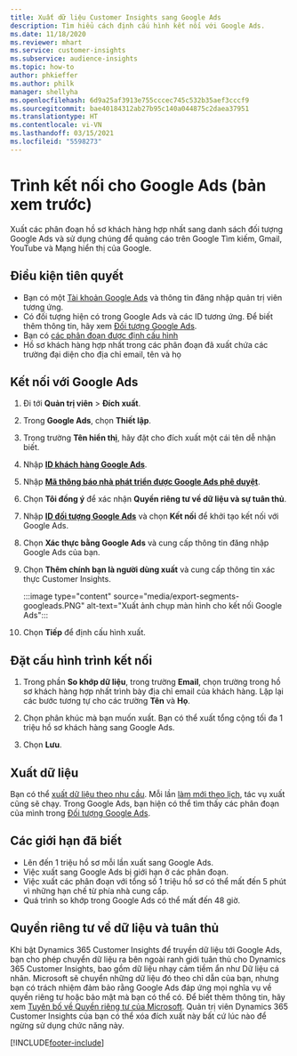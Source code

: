 ```yaml
---
title: Xuất dữ liệu Customer Insights sang Google Ads
description: Tìm hiểu cách định cấu hình kết nối với Google Ads.
ms.date: 11/18/2020
ms.reviewer: mhart
ms.service: customer-insights
ms.subservice: audience-insights
ms.topic: how-to
author: phkieffer
ms.author: philk
manager: shellyha
ms.openlocfilehash: 6d9a25af3913e755cccec745c532b35aef3cccf9
ms.sourcegitcommit: bae40184312ab27b95c140a044875c2daea37951
ms.translationtype: HT
ms.contentlocale: vi-VN
ms.lasthandoff: 03/15/2021
ms.locfileid: "5598273"
---
```

# <a name="connector-for-google-ads-preview"></a>Trình kết nối cho Google Ads (bản xem trước)

Xuất các phân đoạn hồ sơ khách hàng hợp nhất sang danh sách đối tượng Google Ads và sử dụng chúng để quảng cáo trên Google Tìm kiếm, Gmail, YouTube và Mạng hiển thị của Google. 

## <a name="prerequisites"></a>Điều kiện tiên quyết

-   Bạn có một [Tài khoản Google Ads](https://ads.google.com/) và thông tin đăng nhập quản trị viên tương ứng.
-   Có đối tượng hiện có trong Google Ads và các ID tương ứng. Để biết thêm thông tin, hãy xem [Đối tượng Google Ads](https://support.google.com/google-ads/answer/7558048?hl=en#:~:text=Audience%20lists%20is%20a%20section,Display%20Network%20through%20remarketing%20campaigns.).
-   Bạn có [các phân đoạn được định cấu hình](segments.md)
-   Hồ sơ khách hàng hợp nhất trong các phân đoạn đã xuất chứa các trường đại diện cho địa chỉ email, tên và họ

## <a name="connect-to-google-ads"></a>Kết nối với Google Ads

1. Đi tới **Quản trị viên** > **Đích xuất**.

1. Trong **Google Ads**, chọn **Thiết lập**.

1. Trong trường **Tên hiển thị**, hãy đặt cho đích xuất một cái tên dễ nhận biết.

1. Nhập **[ID khách hàng Google Ads](https://support.google.com/google-ads/answer/1704344)**.

1. Nhập **[Mã thông báo nhà phát triển được Google Ads phê duyệt](https://developers.google.com/google-ads/api/docs/first-call/dev-token)**.

1. Chọn **Tôi đồng ý** để xác nhận **Quyền riêng tư về dữ liệu và sự tuân thủ**.

1. Nhập **[ID đối tượng Google Ads](https://support.google.com/google-ads/answer/7558048?hl=en#:~:text=Audience%20lists%20is%20a%20section,Display%20Network%20through%20remarketing%20campaigns.)** và chọn **Kết nối** để khởi tạo kết nối với Google Ads.

1. Chọn **Xác thực bằng Google Ads** và cung cấp thông tin đăng nhập Google Ads của bạn.

1. Chọn **Thêm chính bạn là người dùng xuất** và cung cấp thông tin xác thực Customer Insights.

   :::image type="content" source="media/export-segments-googleads.PNG" alt-text="Xuất ảnh chụp màn hình cho kết nối Google Ads":::

1. Chọn **Tiếp** để định cấu hình xuất.

## <a name="configure-the-connector"></a>Đặt cấu hình trình kết nối

1. Trong phần **So khớp dữ liệu**, trong trường **Email**, chọn trường trong hồ sơ khách hàng hợp nhất trình bày địa chỉ email của khách hàng. Lặp lại các bước tương tự cho các trường **Tên** và **Họ**.

1. Chọn phân khúc mà bạn muốn xuất. Bạn có thể xuất tổng cộng tối đa 1 triệu hồ sơ khách hàng sang Google Ads.

1. Chọn **Lưu**.

## <a name="export-the-data"></a>Xuất dữ liệu

Bạn có thể [xuất dữ liệu theo nhu cầu](export-destinations.md). Mỗi lần [làm mới theo lịch](system.md#schedule-tab), tác vụ xuất cũng sẽ chạy. Trong Google Ads, bạn hiện có thể tìm thấy các phân đoạn của mình trong [Đối tượng Google Ads](https://support.google.com/google-ads/answer/7558048?hl=en/).

## <a name="known-limitations"></a>Các giới hạn đã biết

- Lên đến 1 triệu hồ sơ mỗi lần xuất sang Google Ads.
- Việc xuất sang Google Ads bị giới hạn ở các phân đoạn.
- Việc xuất các phân đoạn với tổng số 1 triệu hồ sơ có thể mất đến 5 phút vì những hạn chế từ phía nhà cung cấp. 
- Quá trình so khớp trong Google Ads có thể mất đến 48 giờ.

## <a name="data-privacy-and-compliance"></a>Quyền riêng tư về dữ liệu và tuân thủ

Khi bật Dynamics 365 Customer Insights để truyền dữ liệu tới Google Ads, bạn cho phép chuyển dữ liệu ra bên ngoài ranh giới tuân thủ cho Dynamics 365 Customer Insights, bao gồm dữ liệu nhạy cảm tiềm ẩn như Dữ liệu cá nhân. Microsoft sẽ chuyển những dữ liệu đó theo chỉ dẫn của bạn, nhưng bạn có trách nhiệm đảm bảo rằng Google Ads đáp ứng mọi nghĩa vụ về quyền riêng tư hoặc bảo mật mà bạn có thể có. Để biết thêm thông tin, hãy xem [Tuyên bố về Quyền riêng tư của Microsoft](https://go.microsoft.com/fwlink/?linkid=396732).
Quản trị viên Dynamics 365 Customer Insights của bạn có thể xóa đích xuất này bất cứ lúc nào để ngừng sử dụng chức năng này.


[!INCLUDE[footer-include](../includes/footer-banner.md)]